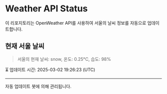 
# Weather API Status

이 리포지토리는 OpenWeather API를 사용하여 서울의 날씨 정보를 자동으로 업데이트합니다.

## 현재 서울 날씨
> 서울의 현재 날씨: snow, 온도: 0.25°C, 습도: 98%

⏳ 업데이트 시간: 2025-03-02 19:26:23 (UTC)

---
자동 업데이트 봇에 의해 관리됩니다.
